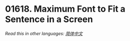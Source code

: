 # 01618. Maximum Font to Fit a Sentence in a Screen

  _Read this in other languages:_
    [_简体中文_](README.zh-CN.md)

